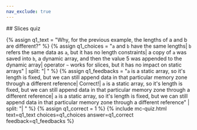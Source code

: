 ```yaml
---
nav_exclude: true
---
```

<link href="https://cdn.jsdelivr.net/npm/bootstrap@5.0.2/dist/css/bootstrap.min.css" rel="stylesheet" integrity="sha384-EVSTQN3/azprG1Anm3QDgpJLIm9Nao0Yz1ztcQTwFspd3yD65VohhpuuCOmLASjC" crossorigin="anonymous">
<script src="https://cdn.jsdelivr.net/npm/bootstrap@5.0.2/dist/js/bootstrap.bundle.min.js" integrity="sha384-MrcW6ZMFYlzcLA8Nl+NtUVF0sA7MsXsP1UyJoMp4YLEuNSfAP+JcXn/tWtIaxVXM" crossorigin="anonymous"></script>
## Slices quiz

  {% assign q1_text = "Why, for the previous example, the lengths of a and b are different?" %}
  {% assign q1_choices = "`a` and `b` have the same lengths| `b` refers the same data as `a`, but it has no length constraints| a copy of `a` was saved into `b`, a dynamic array, and then the value 5 was appended to the dynamic array| operator `~` works for slices, but it has no impact on static arrays" | split: "| " %}
  {% assign q1_feedbacks = "`a` is a static array, so it's length is fixed, but we can still append data in that particular memory zone through a different reference| Correct!| `a` is a static array, so it's length is fixed, but we can still append data in that particular memory zone through a different reference| `a` is a static array, so it's length is fixed, but we can still append data in that particular memory zone through a different reference" | split: "| " %}
  {% assign q1_correct = 1 %}
  {% include mc-quiz.html text=q1_text choices=q1_choices answer=q1_correct feedback=q1_feedbacks %}
